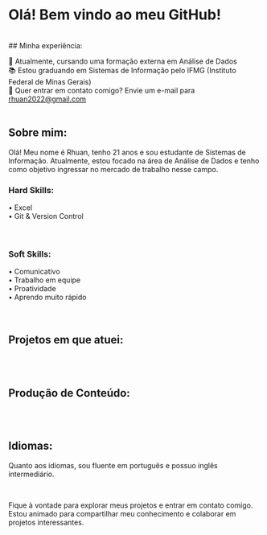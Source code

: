 # Olá! Bem vindo ao meu GitHub!
<br>
## Minha experiência:

🎲 Atualmente, cursando uma formação externa em Análise de Dados <br>
📚 Estou graduando em Sistemas de Informação pelo IFMG (Instituto Federal de Minas Gerais) <br>
📧 Quer entrar em contato comigo? Envie um e-mail para rhuan2022@gmail.com <br>
<br>
## Sobre mim:

Olá! Meu nome é Rhuan, tenho 21 anos e sou estudante de Sistemas de Informação. Atualmente, estou focado na área de Análise de Dados e tenho como objetivo ingressar no mercado de trabalho nesse campo.
<br>

### Hard Skills:
• Excel <br>
• Git & Version Control <br>
<br>
<br>
### Soft Skills:
• Comunicativo <br>
• Trabalho em equipe <br>
• Proatividade <br>
• Aprendo muito rápido <br>
<br>
<br>

## Projetos em que atuei:
<br>
<br>

## Produção de Conteúdo:

<br>
<br>

## Idiomas:

Quanto aos idiomas, sou fluente em português e possuo inglês intermediário.

<br>

Fique à vontade para explorar meus projetos e entrar em contato comigo. Estou animado para compartilhar meu conhecimento e colaborar em projetos interessantes.
